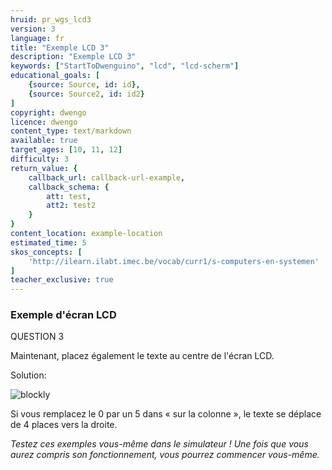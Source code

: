 ```yaml
---
hruid: pr_wgs_lcd3
version: 3
language: fr
title: "Exemple LCD 3"
description: "Exemple LCD 3"
keywords: ["StartToDwenguino", "lcd", "lcd-scherm"]
educational_goals: [
    {source: Source, id: id}, 
    {source: Source2, id: id2}
]
copyright: dwengo
licence: dwengo
content_type: text/markdown
available: true
target_ages: [10, 11, 12]
difficulty: 3
return_value: {
    callback_url: callback-url-example,
    callback_schema: {
        att: test,
        att2: test2
    }
}
content_location: example-location
estimated_time: 5
skos_concepts: [
    'http://ilearn.ilabt.imec.be/vocab/curr1/s-computers-en-systemen'
]
teacher_exclusive: true
---
```

### Exemple d'écran LCD

QUESTION 3

Maintenant, placez également le texte au centre de l'écran LCD.

Solution:

![blockly](@learning-object/LCDM3/fr/3)

Si vous remplacez le 0 par un 5 dans « sur la colonne », le texte se déplace de 4 places vers la droite.

*Testez ces exemples vous-même dans le simulateur ! Une fois que vous aurez compris son fonctionnement, vous pourrez commencer vous-même.*